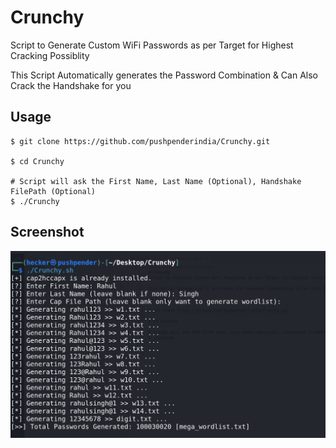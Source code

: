 # Crunchy
Script to Generate Custom WiFi Passwords as per Target for Highest Cracking Possiblity

This Script Automatically generates the Password Combination & Can Also Crack the Handshake for you

## Usage
```
$ git clone https://github.com/pushpenderindia/Crunchy.git

$ cd Crunchy

# Script will ask the First Name, Last Name (Optional), Handshake FilePath (Optional)
$ ./Crunchy 
```

## Screenshot

![Image](Crunchy.png)